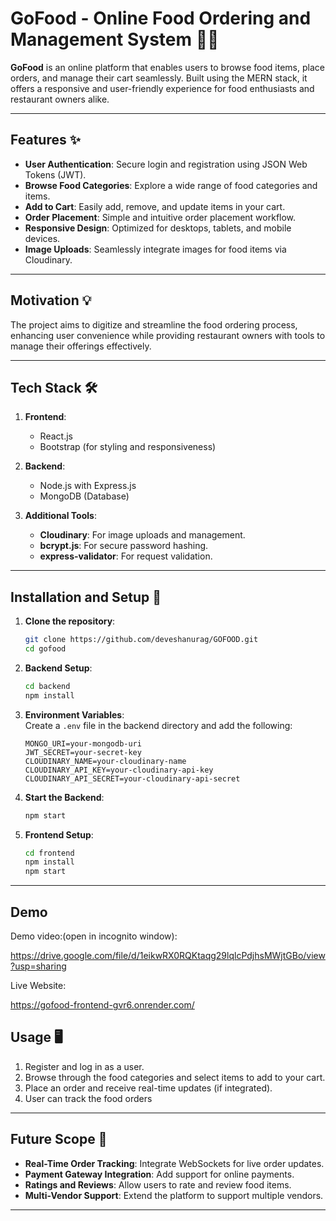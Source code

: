 

# GoFood - Online Food Ordering and Management System 🍔🍕  

**GoFood** is an online platform that enables users to browse food items, place orders, and manage their cart seamlessly. Built using the MERN stack, it offers a responsive and user-friendly experience for food enthusiasts and restaurant owners alike.

---

## Features ✨  

- **User Authentication**: Secure login and registration using JSON Web Tokens (JWT).  
- **Browse Food Categories**: Explore a wide range of food categories and items.  
- **Add to Cart**: Easily add, remove, and update items in your cart.  
- **Order Placement**: Simple and intuitive order placement workflow.  
- **Responsive Design**: Optimized for desktops, tablets, and mobile devices.  
- **Image Uploads**: Seamlessly integrate images for food items via Cloudinary.  

---

## Motivation 💡  

The project aims to digitize and streamline the food ordering process, enhancing user convenience while providing restaurant owners with tools to manage their offerings effectively.  

---

## Tech Stack 🛠  

1. **Frontend**:  
   - React.js  
   - Bootstrap (for styling and responsiveness)  

2. **Backend**:  
   - Node.js with Express.js  
   - MongoDB (Database)  

3. **Additional Tools**:  
   - **Cloudinary**: For image uploads and management.  
   - **bcrypt.js**: For secure password hashing.  
   - **express-validator**: For request validation.  

---

## Installation and Setup 🚀  

1. **Clone the repository**:  
   ```bash  
   git clone https://github.com/deveshanurag/GOFOOD.git  
   cd gofood  
   ```  

2. **Backend Setup**:  
   ```bash  
   cd backend  
   npm install  
   ```  

3. **Environment Variables**:  
   Create a `.env` file in the backend directory and add the following:  
   ```env  
   MONGO_URI=your-mongodb-uri  
   JWT_SECRET=your-secret-key  
   CLOUDINARY_NAME=your-cloudinary-name  
   CLOUDINARY_API_KEY=your-cloudinary-api-key  
   CLOUDINARY_API_SECRET=your-cloudinary-api-secret  
   ```  

4. **Start the Backend**:  
   ```bash  
   npm start  
   ```  

5. **Frontend Setup**:  
   ```bash  
   cd frontend  
   npm install  
   npm start  
   ```  

---

## Demo

Demo video:(open in incognito window):

https://drive.google.com/file/d/1eikwRX0RQKtaqg29lqlcPdjhsMWjtGBo/view?usp=sharing


Live Website:

https://gofood-frontend-gvr6.onrender.com/

## Usage 🖥  

1. Register and log in as a user.  
2. Browse through the food categories and select items to add to your cart.  
3. Place an order and receive real-time updates (if integrated).  
4. User can track the food orders

---

## Future Scope 🚀  

- **Real-Time Order Tracking**: Integrate WebSockets for live order updates.  
- **Payment Gateway Integration**: Add support for online payments.  
- **Ratings and Reviews**: Allow users to rate and review food items.  
- **Multi-Vendor Support**: Extend the platform to support multiple vendors.  

---
